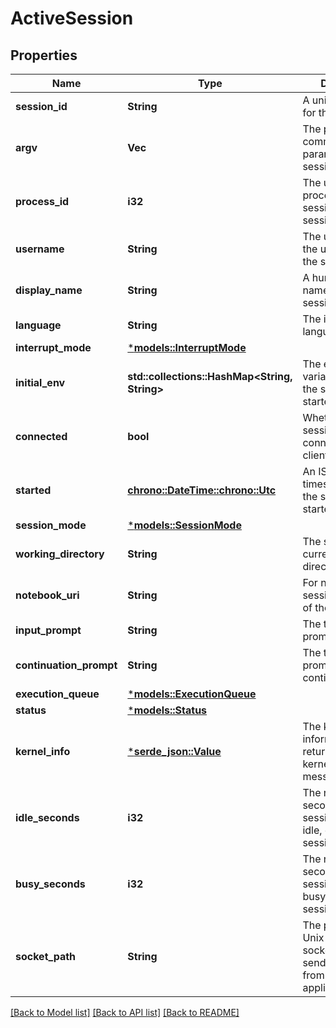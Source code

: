 # ActiveSession

## Properties
Name | Type | Description | Notes
------------ | ------------- | ------------- | -------------
**session_id** | **String** | A unique identifier for the session | 
**argv** | **Vec<String>** | The program and command-line parameters for the session | 
**process_id** | **i32** | The underlying process ID of the session, if the session is running. | [optional] [default to None]
**username** | **String** | The username of the user who owns the session | 
**display_name** | **String** | A human-readable name for the session | 
**language** | **String** | The interpreter language | 
**interrupt_mode** | [***models::InterruptMode**](interrupt_mode.md) |  | 
**initial_env** | **std::collections::HashMap<String, String>** | The environment variables set when the session was started | [optional] [default to None]
**connected** | **bool** | Whether the session is connected to a client | 
**started** | [**chrono::DateTime::<chrono::Utc>**](DateTime.md) | An ISO 8601 timestamp of when the session was started | 
**session_mode** | [***models::SessionMode**](sessionMode.md) |  | 
**working_directory** | **String** | The session's current working directory | 
**notebook_uri** | **String** | For notebook sessions, the URI of the notebook file | [optional] [default to None]
**input_prompt** | **String** | The text to use to prompt for input | 
**continuation_prompt** | **String** | The text to use to prompt for input continuations | 
**execution_queue** | [***models::ExecutionQueue**](execution_queue.md) |  | 
**status** | [***models::Status**](status.md) |  | 
**kernel_info** | [***serde_json::Value**](.md) | The kernel information, as returned by the kernel_info_request message | 
**idle_seconds** | **i32** | The number of seconds the session has been idle, or 0 if the session is busy | 
**busy_seconds** | **i32** | The number of seconds the session has been busy, or 0 if the session is idle | 
**socket_path** | **String** | The path to the Unix domain socket used to send/receive data from the session, if applicable | [optional] [default to None]

[[Back to Model list]](../README.md#documentation-for-models) [[Back to API list]](../README.md#documentation-for-api-endpoints) [[Back to README]](../README.md)


